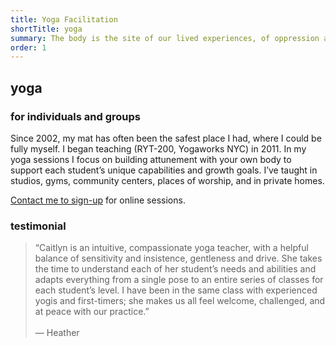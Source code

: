 ```yaml
---
title: Yoga Facilitation
shortTitle: yoga
summary: The body is the site of our lived experiences, of oppression and privilege, of trauma and healing, of growth and self-affirmation.
order: 1
---
```


## yoga

### for individuals and groups

Since 2002, my mat has often been the safest place I had, where I could be fully myself. I began teaching (RYT-200, Yogaworks NYC) in 2011. In my yoga sessions I focus on building attunement with your own body to support each student’s unique capabilities and growth goals. I’ve taught in studios, gyms, community centers, places of worship, and in private homes.

[Contact me to sign-up](/#contact) for online sessions.

### testimonial

> “Caitlyn is an intuitive, compassionate yoga teacher, with a helpful balance of sensitivity and insistence, gentleness and drive. She takes the time to understand each of her student’s needs and abilities and adapts everything from a single pose to an entire series of classes for each student’s level. I have been in the same class with experienced yogis and first-timers; she makes us all feel welcome, challenged, and at peace with our practice.”<br><br>
> — Heather
